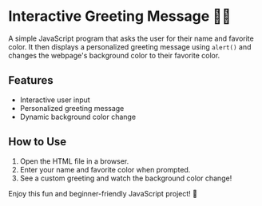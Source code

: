# Interactive Greeting Message 🎨👋  

A simple JavaScript program that asks the user for their name and favorite color. It then displays a personalized greeting message using `alert()` and changes the webpage's background color to their favorite color.  

## Features  
- Interactive user input  
- Personalized greeting message  
- Dynamic background color change  

## How to Use  
1. Open the HTML file in a browser.  
2. Enter your name and favorite color when prompted.  
3. See a custom greeting and watch the background color change!  

Enjoy this fun and beginner-friendly JavaScript project! 🌟  

